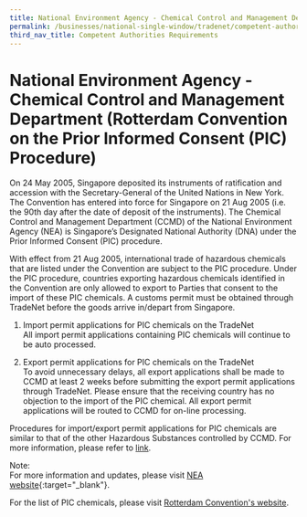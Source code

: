```yaml
---
title: National Environment Agency - Chemical Control and Management Department (Rotterdam Convention on the Prior Informed Consent (PIC) Procedure)
permalink: /businesses/national-single-window/tradenet/competent-authorities-requirements/national-environment-agency--chemical-control-and-management-department-rotterdam-convention-pic-procedure/
third_nav_title: Competent Authorities Requirements
---
```



# National Environment Agency - Chemical Control and Management Department (Rotterdam Convention on the Prior Informed Consent (PIC) Procedure)

On 24 May 2005, Singapore deposited its instruments of ratification and accession with the Secretary-General of the United Nations in New York. The Convention has entered into force for Singapore on 21 Aug 2005 (i.e. the 90th day after the date of deposit of the instruments). The Chemical Control and Management Department (CCMD) of the National Environment Agency (NEA) is Singapore’s Designated National Authority (DNA) under the Prior Informed Consent (PIC) procedure.

With effect from 21 Aug 2005, international trade of hazardous chemicals that are listed under the Convention are subject to the PIC procedure. Under the PIC procedure, countries exporting hazardous chemicals identified in the Convention are only allowed to export to Parties that consent to the import of these PIC chemicals. A customs permit must be obtained through TradeNet before the goods arrive in/depart from Singapore.

1.  Import permit applications for PIC chemicals on the TradeNet  
    All import permit applications containing PIC chemicals will continue to be auto processed. 
  
2.  Export permit applications for PIC chemicals on the TradeNet  
    To avoid unnecessary delays, all export applications shall be made to CCMD at least 2 weeks before submitting the export permit applications through TradeNet. Please ensure that the receiving country has no objection to the import of the PIC chemical. All export permit applications will be routed to CCMD for on-line processing.

Procedures for import/export permit applications for PIC chemicals are similar to that of the other Hazardous Substances controlled by CCMD. For more information, please refer to [link](https://www.customs.gov.sg/businesses/national-single-window/tradenet/competent-authorities-requirements/hazardous-substances).

Note:  
For more information and updates, please visit  [NEA website](https://www.nea.gov.sg/corporate-functions/resources/legislation-international-law/multilateral-environmental-agreements/chemical-safety/rotterdam-convention){:target="_blank"}.

For the list of PIC chemicals, please visit [Rotterdam Convention's website](http://www.pic.int/TheConvention/Chemicals/AnnexIIIChemicals/tabid/1132/language/en-US/Default.aspx).
